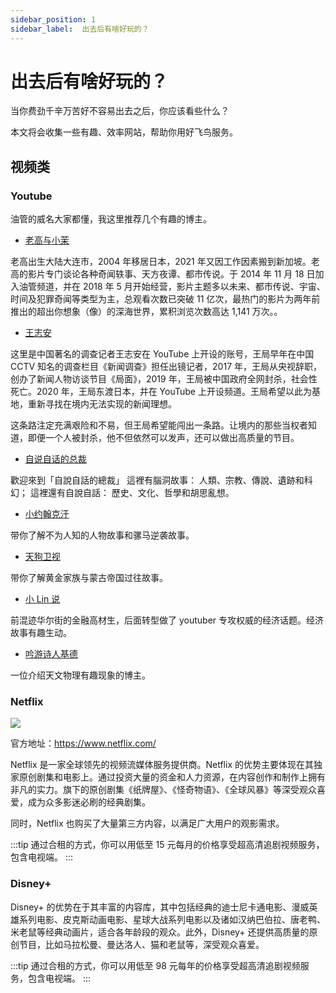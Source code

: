 ```yaml
---
sidebar_position: 1
sidebar_label:  出去后有啥好玩的？
---
```


# 出去后有啥好玩的？

当你费劲千辛万苦好不容易出去之后，你应该看些什么？

本文将会收集一些有趣、效率网站，帮助你用好飞鸟服务。

## 视频类

### Youtube

油管的威名大家都懂，我这里推荐几个有趣的博主。

- [老高与小茉](https://www.youtube.com/@laogao)

老高出生大陆大连市，2004 年移居日本，2021 年又因工作因素搬到新加坡。老高的影片专门谈论各种奇闻轶事、天方夜谭、都市传说。于 2014 年 11 月 18 日加入油管频道，并在 2018 年 5 月开始经营，影片主题多以未来、都市传说、宇宙、时间及犯罪奇闻等类型为主，总观看次数已突破 11 亿次，最热门的影片为两年前推出的超出你想象（像）的深海世界，累积浏览次数高达 1,141 万次。。

- [王志安](https://www.youtube.com/@wangzhian/about)

这里是中国著名的调查记者王志安在 YouTube 上开设的账号，王局早年在中国 CCTV 知名的调查栏目《新闻调查》担任出镜记者，2017 年，王局从央视辞职，创办了新闻人物访谈节目《局面》，2019 年，王局被中国政府全网封杀，社会性死亡。2020 年，王局东渡日本，并在 YouTube 上开设频道。王局希望以此为基地，重新寻找在境内无法实现的新闻理想。

这条路注定充满艰险和不易，但王局希望能闯出一条路。让境内的那些当权者知道，即便一个人被封杀，他不但依然可以发声，还可以做出高质量的节目。

- [自说自话的总裁](https://www.youtube.com/@STBoss)

歡迎來到「自說自話的總裁」
這裡有腦洞故事：
人類、宗教、傳說、遺跡和科幻；
這裡還有自說自話：
歷史、文化、哲學和胡思亂想。

- [小约翰克汗](https://www.youtube.com/@wbclg)

带你了解不为人知的人物故事和骡马逆袭故事。

- [天狗卫视](https://www.youtube.com/@tengumedia/about)

带你了解黄金家族与蒙古帝国过往故事。

- [小 Lin 说](https://www.youtube.com/@xiao_lin_shuo)

前混迹华尔街的金融高材生，后面转型做了 youtuber 专攻权威的经济话题。经济故事有趣生动。

- [吟游诗人基德](https://www.youtube.com/@gleekid)

一位介绍天文物理有趣现象的博主。

### Netflix

![](https://pan.createvoyage.com/f/J6WsK/netflix.png)

官方地址：https://www.netflix.com/

Netflix 是一家全球领先的视频流媒体服务提供商。Netflix 的优势主要体现在其独家原创剧集和电影上。通过投资大量的资金和人力资源，在内容创作和制作上拥有非凡的实力。旗下的原创剧集《纸牌屋》、《怪奇物语》、《全球风暴》等深受观众喜爱，成为众多影迷必刷的经典剧集。

同时，Netflix 也购买了大量第三方内容，以满足广大用户的观影需求。

:::tip
通过合租的方式，你可以用低至 15 元每月的价格享受超高清追剧视频服务，包含电视端。
:::

### Disney+

Disney+ 的优势在于其丰富的内容库，其中包括经典的迪士尼卡通电影、漫威英雄系列电影、皮克斯动画电影、星球大战系列电影以及诸如汉纳巴伯拉、唐老鸭、米老鼠等经典动画片，适合各年龄段的观众。此外，Disney+ 还提供高质量的原创节目，比如马拉松曼、曼达洛人、猫和老鼠等，深受观众喜爱。

:::tip
通过合租的方式，你可以用低至 98 元每年的价格享受超高清追剧视频服务，包含电视端。
:::
